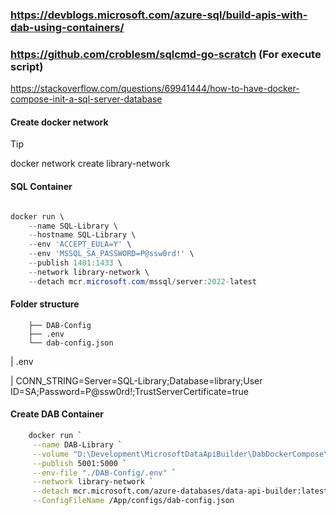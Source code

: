 ### https://devblogs.microsoft.com/azure-sql/build-apis-with-dab-using-containers/

### https://github.com/croblesm/sqlcmd-go-scratch (For execute script)

https://stackoverflow.com/questions/69941444/how-to-have-docker-compose-init-a-sql-server-database

#### Create docker network
> [!TIP]
> docker network create library-network

#### SQL Container

```powershell

docker run \
    --name SQL-Library \
    --hostname SQL-Library \
    --env 'ACCEPT_EULA=Y' \
    --env 'MSSQL_SA_PASSWORD=P@ssw0rd!' \
    --publish 1401:1433 \
    --network library-network \
    --detach mcr.microsoft.com/mssql/server:2022-latest
```

#### Folder structure

```
	├── DAB-Config
    ├── .env
    └── dab-config.json
```
 | .env
 
 | CONN_STRING=Server=SQL-Library;Database=library;User ID=SA;Password=P@ssw0rd!;TrustServerCertificate=true

#### Create DAB Container
```bash
	docker run `
     --name DAB-Library `
     --volume "D:\Development\MicrosoftDataApiBuilder\DabDockerCompose\DAB-Config:/App/configs" `
     --publish 5001:5000 `
     --env-file "./DAB-Config/.env" `
     --network library-network `
     --detach mcr.microsoft.com/azure-databases/data-api-builder:latest `
     --ConfigFileName /App/configs/dab-config.json
 ```
